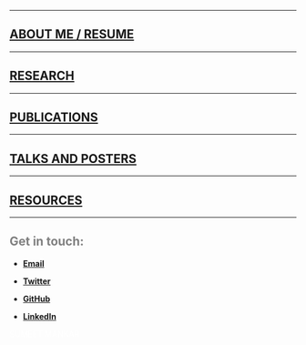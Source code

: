 <html>
  <head>
   <meta name="google-site-verification" content="yul2C6Bauqlyf82t19IepEIDbyPbK5MTF-t0qKOrzqs" />
  </head>
</html>

***
## [ABOUT ME / RESUME](./Who_am_I.md)  

***

## [RESEARCH](./Research.md)  

***
## [PUBLICATIONS](./Publications.md)  

***

## [TALKS AND POSTERS](./Talks.md)  

***  

## [RESOURCES](./Resources.md)  

***  




## <span style="color: grey;"> Get in touch: </span>  

* **[Email](mailto:sumeetmankar171@gmail.com)**  

* **[Twitter](https://twitter.com/sumeetmankar171)**  

* **[GitHub](https://github.com/sumeetmankar171)**  

* **[LinkedIn](https://www.linkedin.com/in/spmankar/)**  


<span style="color: white;"> SUMEET MANKAR </span> 
